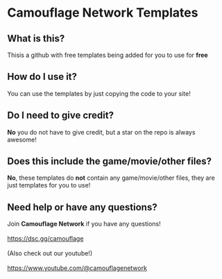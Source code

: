 # Camouflage Network Templates
## What is this?
Thisis a github with free templates being added for you to use for **free**
## How do I use it?
You can use the templates by just copying the code to your site!
## Do I need to give credit?
**No** you do not have to give credit, but a star on the repo is always awesome!
## Does this include the game/movie/other files?
**No**, these templates do **not** contain any game/movie/other files, they are just templates for you to use!
## Need help or have any questions?
Join **Camouflage Network** if you have any questions!
<br><br>
https://dsc.gg/camouflage
<br><br>
(Also check out our youtube!)
<br><br>
https://www.youtube.com/@camouflagenetwork
